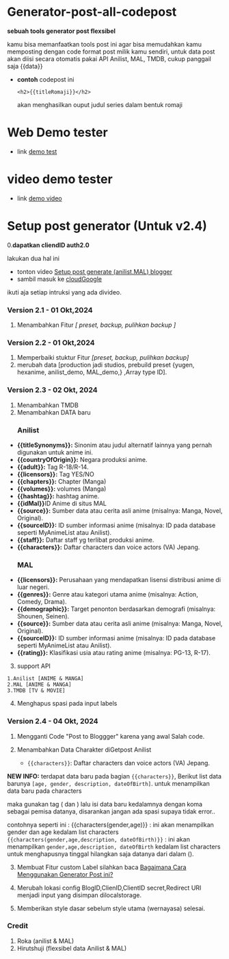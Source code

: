 # Generator-post-all-codepost
  **sebuah tools generator post flexsibel**
  
  kamu bisa memanfaatkan tools post ini agar bisa memudahkan kamu memposting dengan code format post milik kamu sendiri,
 untuk data post akan diisi secara otomatis pakai API Anilist, MAL, TMDB, cukup panggail saja {{data}}
 
 - **contoh**
   codepost ini 
   ```
   <h2>{{titleRomaji}}</h2>
   ```
   akan menghasilkan ouput
   judul series dalam bentuk romaji
   

# Web Demo tester
- link [demo test](https://codehiru.blogspot.com/2024/09/generator-post-all-codepost.html?m=1)
# video demo tester 
- link [demo video](https://www.youtube.com/embed/EcX1-bNo_a0)

# Setup post generator (Untuk v2.4)

0.**dapatkan cliendID auth2.0**
   
   lakukan dua hal ini
   - tonton video [Setup post generate (anilist,MAL) blogger](https://youtu.be/K8tYt5GsVwk?si=wyH_lX1ZO9tfAPTF)
   - sambil masuk ke [cloudGoogle](https://console.cloud.google.com/)
  
ikuti aja setiap intruksi yang ada divideo.

### Version 2.1 - 01 Okt,2024
1. Menambahkan Fitur *[ preset, backup, pulihkan backup ]*

### Version 2.2 - 01 Okt,2024
1. Memperbaiki stuktur Fitur *[preset, backup, pulihkan backup]*
2. merubah data [production jadi studios, prebuild preset {yugen, hexanime, anilist_demo, MAL_demo,} ,Array type ID].

### Version 2.3 - 02 Okt, 2024
1. Menambahkan TMDB
2. Menambahkan DATA baru
<ul> 
<h3>Anilist</h3>
<li><strong>{{titleSynonyms}}:</strong> Sinonim atau judul alternatif lainnya yang pernah digunakan untuk anime ini.</li>

<li><strong>{{countryOfOrigin}}:</strong> Negara produksi anime.</li>
     <li><strong>{{adult}}:</strong> Tag R-18/R-14.</li>   
     <li><strong>{{licensors}}:</strong> Tag YES/NO</li>
     <li><strong>{{chapters}}:</strong> Chapter (Manga)</li>
     <li><strong>{{volumes}}:</strong> volumes (Manga)</li>
     <li><strong>{{hashtag}}:</strong> hashtag anime.</li>   
     <li><strong>{{idMal}}</strong>ID Anime di situs MAL</li>
    <li><strong>{{source}}:</strong> Sumber data atau cerita asli anime (misalnya: Manga, Novel, Original).</li>
    <li><strong>{{sourceID}}:</strong> ID sumber informasi anime (misalnya: ID pada database seperti MyAnimeList atau Anilist).</li>
    <li><strong>{{staff}}:</strong> Daftar staff yg terlibat produksi anime.</li>
    <li><strong>{{characters}}:</strong> Daftar characters dan voice actors (VA) Jepang.</li>
</ul>
<ul>
  <h3>MAL</h3>
<li><strong>{{licensors}}:</strong> Perusahaan yang mendapatkan lisensi distribusi anime di luar negeri.</li>
    <li><strong>{{genres}}:</strong> Genre atau kategori utama anime (misalnya: Action, Comedy, Drama).</li>
    <li><strong>{{demographic}}:</strong> Target penonton berdasarkan demografi (misalnya: Shounen, Seinen).</li>
    <li><strong>{{source}}:</strong> Sumber data atau cerita asli anime (misalnya: Manga, Novel, Original).</li>
    <li><strong>{{sourceID}}:</strong> ID sumber informasi anime (misalnya: ID pada database seperti MyAnimeList atau Anilist).</li>
    <li><strong>{{rating}}:</strong> Klasifikasi usia atau rating anime (misalnya: PG-13, R-17).</li>
</ul>

3. support API
```
1.Anilist [ANIME & MANGA]
2.MAL [ANIME & MANGA]
3.TMDB [TV & MOVIE]
```
4. Menghapus spasi pada input labels


### Version 2.4 - 04 Okt, 2024

1. Mengganti Code "Post to Bloggger" karena yang awal Salah code.
     
2. Menambahkan Data Charakter diGetpost Anilist

   - `{{characters}}`: Daftar characters dan voice actors (VA) Jepang.

 **NEW INFO:**
terdapat data baru pada bagian `{{characters}}`, Berikut list data barunya `[age, gender, description, dateOfBirth]`.
untuk menampilkan data baru pada characters

maka gunakan tag ( dan ) lalu isi data baru kedalamnya dengan koma sebagai pemisa datanya, disarankan jangan ada spasi supaya tidak error..

contohnya seperti ini :
 {{characters(gender,age)}} : ini akan menampilkan gender dan age kedalam list characters
  `{{characters(gender,age,description, dateOfBirth)}}` : ini akan menampilkan `gender,age,description, dateOfBirth` kedalam list characters
untuk menghapusnya tinggal hilangkan saja datanya dari dalam ().

3. Membuat Fitur custom Label silahkan baca [Bagaimana Cara Menggunakan Generator Post ini?](https://codehiru.blogspot.com/p/faq-post-generator.html?m=1)
   
4. Merubah lokasi config BlogID,ClienID,ClientID secret,Redirect URI  menjadi input yang disimpan dilocalstorage.
   
5. Memberikan style dasar sebelum style utama (wernayasa) selesai.
   
### Credit 
1. Roka (anilist & MAL)
2. Hirutshuji (flexsibel data Anilist & MAL)
